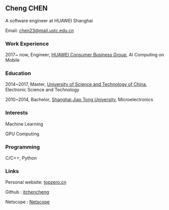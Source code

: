 ## Cheng CHEN
A software engineer at HUAWEI Shanghai

Email: chen23@mail.ustc.edu.cn

### Work Experience
2017~ now, Engineer, [HUAWEI Consumer Business Group](http://consumer.huawei.com), AI Computing on Mobile

### Education
2014~2017, Master, [University of Science and Technology of China](http://www.ustc.edu.cn), Electronic Science and Technology

2010~2014, Bachelor, [Shanghai Jiao Tong University](http://www.sjtu.edu.cn), Microelectronics

### Interests
Machine Learning

GPU Computing

### Programming
C/C++, Python

### Links
Personal website: [topzero.cn](http://topzero.cn)

Github          : [itchencheng](https://github.com/itchencheng)

Netscope        : [Netscope](http://topzero.cn/netscope/index.html)
